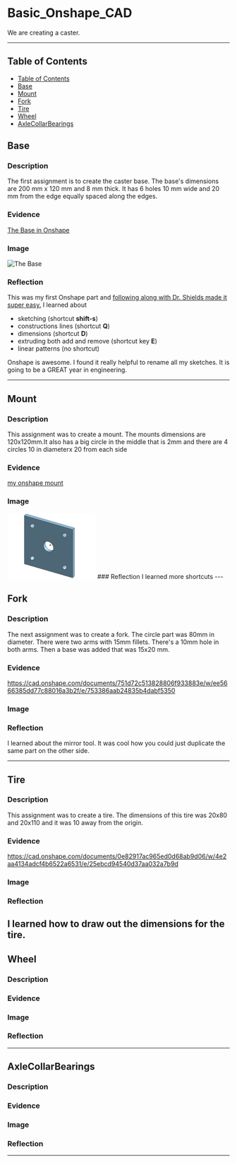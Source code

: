 # Basic_Onshape_CAD
We are creating a caster.

---
## Table of Contents
* [Table of Contents](#Table-of-Contents)
* [Base](#Base)
* [Mount](#Mount)
* [Fork](#Fork)
* [Tire](#Tire)
* [Wheel](#Wheel)
* [AxleCollarBearings](#AxleCollarBearings)

## Base

### Description

The first assignment is to create the caster base.  The base's dimensions are 200 mm x 120 mm and 8 mm thick.  It has 6 holes 10 mm wide and 20 mm from the edge equally spaced along the edges.

### Evidence
[The Base in Onshape](https://cvilleschools.onshape.com/documents/0d70f655203ca304cb3c5b7d/w/f55603f962f6fc74f5548a68/e/41d730c570a8d75fce9f51b6)

### Image

<img src="https://github.com/OneCHSEngr/BasicCAD/blob/master/images/Base.jpg?raw=true" alt="The Base" width="200">

### Reflection

This was my first Onshape part and [following along with Dr. Shields made it super easy.](https://www.youtube.com/watch?v=93BFUD-HAG8&feature=emb_title&scrlybrkr=5670f0b4)  I learned about 
* sketching (shortcut **shift-s**)
* constructions lines (shortcut **Q**)
* dimensions (shortcut **D**)
* extruding both add and remove (shortcut key **E**)
* linear patterns (no shortcut)

Onshape is awesome.  I found it really helpful to rename all my sketches.  It is going to be a GREAT year in engineering.

---


## Mount

### Description
This assignment was to create a mount. The mounts dimensions are 120x120mm.It also has a big circle in the middle that is 2mm and there are 4 circles 10 in diameterx 20 from each side
### Evidence
[my onshape mount](https://cad.onshape.com/documents/dba4cd6e5ea83b6b0ec5104c/w/5ba62e2972ce409275a7e32d/e/c1015ed57171b2af8d30da36)
### Image
<img src="Images/Mount.png.png" width="200">
### Reflection 
I learned more shortcuts
---


## Fork

### Description
The next assignment was to create a fork. The circle part was 80mm in diameter. There were two arms with 15mm fillets. There's a 10mm hole in both arms. Then a base was added that was 15x20 mm.
### Evidence
https://cad.onshape.com/documents/751d72c513828806f933883e/w/ee5666385dd77c88016a3b2f/e/753386aab24835b4dabf5350
### Image

### Reflection
I learned about the mirror tool. It was cool how you could just duplicate the same part on the other side.

---


## Tire

### Description
This assignment was to create a tire. The dimensions of this tire was 20x80 and 20x110 and it was 10 away from the origin.
### Evidence
https://cad.onshape.com/documents/0e82917ac965ed0d68ab9d06/w/4e2aa4134adcf4b6522a6531/e/25ebcd94540d37aa032a7b9d
### Image

### Reflection
I learned how to draw out the dimensions for the tire.
---


## Wheel

### Description

### Evidence

### Image

### Reflection

---


## AxleCollarBearings

### Description

### Evidence

### Image

### Reflection

---
